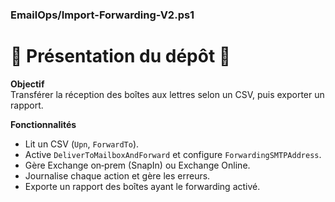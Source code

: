 ### EmailOps/Import-Forwarding-V2.ps1
 # 🌟 Présentation du dépôt 🌟
 
 **Objectif**  
 Transférer la réception des boîtes aux lettres selon un CSV, puis exporter un rapport.
 
 **Fonctionnalités**  
 - Lit un CSV (`Upn`, `ForwardTo`).  
 - Active `DeliverToMailboxAndForward` et configure `ForwardingSMTPAddress`.  
 - Gère Exchange on‑prem (SnapIn) ou Exchange Online.  
 - Journalise chaque action et gère les erreurs.  
 - Exporte un rapport des boîtes ayant le forwarding activé.